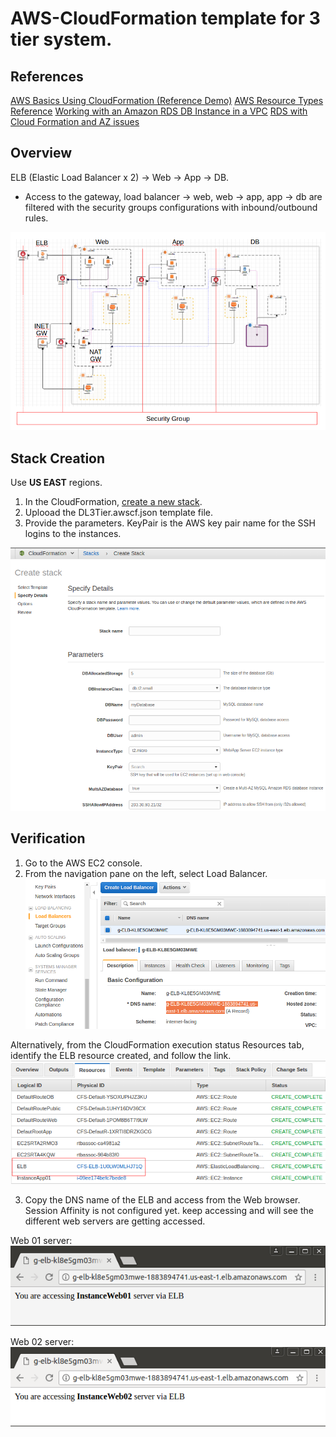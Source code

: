 # AWS-CloudFormation template for 3 tier system.

References
---------------------
[AWS Basics Using CloudFormation (Reference Demo)](https://github.com/vancluever/aws-basics-using-cloudformation)
[AWS Resource Types Reference](http://docs.aws.amazon.com/AWSCloudFormation/latest/UserGuide/aws-template-resource-type-ref.html)
[Working with an Amazon RDS DB Instance in a VPC](http://docs.aws.amazon.com/AmazonRDS/latest/UserGuide/USER_VPC.WorkingWithRDSInstanceinaVPC.html)
[RDS with Cloud Formation and AZ issues](https://stackoverflow.com/questions/33722394/rds-with-cloud-formation-and-az-issues)

Overview
---------------------
ELB (Elastic Load Balancer x 2) -> Web -> App -> DB.

* Access to the gateway, load balancer -> web, web -> app, app -> db are filtered with the security groups configurations with inbound/outbound rules.

![alt text](https://github.com/oonisim/AWS-CloudFormation/blob/master/snapshots/DL.png)

Stack Creation
---------------------
Use **US EAST** regions.

1. In the CloudFormation, [create a new stack](https://us-east-2.console.aws.amazon.com/cloudformation/home?region=us-east-2#/stacks/new).
2. Uplooad the DL3Tier.awscf.json template file.
3. Provide the parameters. KeyPair is the AWS key pair name for the SSH logins to the instances.

![alt text](https://github.com/oonisim/AWS-CloudFormation/blob/master/snapshots/DL.parameters.png)


Verification
---------------------
1. Go to the AWS EC2 console.
2. From the navigation pane on the left, select Load Balancer.
![](https://github.com/oonisim/AWS-CloudFormation/blob/master/snapshots/ELBDNS.png)

Alternatively, from the CloudFormation execution status Resources tab, identify the ELB resource created, and follow the link.
![](https://github.com/oonisim/AWS-CloudFormation/blob/master/snapshots/CF.Status.Resources.png)

3. Copy the DNS name of the ELB and access from the Web browser.
Session Affinity is not configured yet. keep accessing and will see the different web servers are getting accessed.

Web 01 server:
![](https://github.com/oonisim/AWS-CloudFormation/blob/master/snapshots/ELB2Web01.png)

Web 02 server:
![](https://github.com/oonisim/AWS-CloudFormation/blob/master/snapshots/ELB2Web02.png)